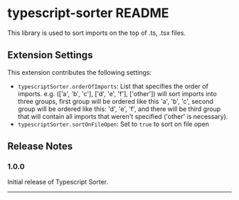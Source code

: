 # typescript-sorter README

This library is used to sort imports on the top of .ts, .tsx files.

## Extension Settings
This extension contributes the following settings:

* `typescriptSorter.orderOfImports`: List that specifies the order of imports.
	e.g. (['a', 'b', 'c'], ['d', 'e', 'f'], ['other']) will sort imports into three groups, first group will be ordered like this 'a', 'b', 'c', second group will be ordered like this: 'd', 'e', 'f', and there will be third group that will contain all imports that weren't specified ('other' is necessary).
* `typescriptSorter.sortOnFileOpen`: Set to `true` to sort on file open

## Release Notes

### 1.0.0

Initial release of Typescript Sorter.

-----------------------------------------------------------------------------------------------------------